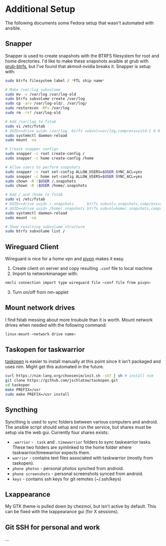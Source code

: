# Additional Setup

The following documents some Fedora setup that wasn't automated with ansible.

## Snapper

Snapper is used to create snapshots with the BTRFS filesystem for root and home
directories. I'd like to make these snapshots avaible at grub with 
[grub-btrfs](https://github.com/Antynea/grub-btrfs), but I've found that 
akmod-nvidia breaks it. Snapper is setup with:

```bash
sudo btrfs filesystem label / *FTL ship name*

# Make /var/log subvolume
sudo mv -v /var/log /var/log-old
sudo btrfs subvolume create /var/log
sudo cp -arv /var/log-old/. /var/log/
sudo restorecon -RFv /var/log
sudo rm -rvf /var/log-old

# Add /var/log to fstab
sudo vi /etc/fstab
# UUID=<drive uuid> /var/log  btrfs subvol=var/log,compress=zstd:1 0 0
sudo systemctl daemon-reload
sudo mount -va

# Create snapper configs
sudo snapper -c root create-config /
sudo snapper -c home create-config /home

# Allow users to perform snapshots
sudo snapper -c root set-config ALLOW_USERS=$USER SYNC_ACL=yes
sudo snapper -c home set-config ALLOW_USERS=$USER SYNC_ACL=yes
sudo chown -R :$USER /.snapshots
sudo chown -R :$USER /home/.snapshots

# Add / and /home to fstab
sudo vi /etc/fstab
# UUID=<drive uuid> /.snapshots      btrfs subvol=.snapshots,compress=zstd:1 0 0
# UUID=<drive uuid> /home/.snapshots btrfs subvol=home/.snapshots,compress=zstd:1 0 0
sudo systemctl daemon-reload
sudo mount -va

# Show resulting subvolume structure
sudo btrfs subvolume list /
```

## Wireguard Client

Wireguard is nice for a home vpn and [pivpn](https://pivpn.io/) makes it easy.

1. Create client on server and copy resulting `.conf` file to local machine
2. Import to networkmanager with:
```bash
nmcli connection import type wireguard file <conf file from pivpn>
```
3. Turn on/off from nm-applet

## Mount network drives

I find fstab messing about more troubule than it is worth. Mount network drives 
when needed with the following command:

```bash
linux-mount-<network drive name>
```

## Taskopen for taskwarrior

[taskopen](https://github.com/jschlatow/taskopeni) is easier to install 
manually at this point since it isn't packaged and uses nim. Might get this 
automated in the future.

```bash
curl https://nim-lang.org/choosenim/init.sh -sSf | sh # install nim
git clone https://github.com/jschlatow/taskopen.git
cd taskopen
make PREFIX=/usr
sudo make PREFIX=/usr install
```

## Syncthing 

Syncthing is used to sync folders between various computers and android. The 
ansible script should setup and run the service, but shares must be setup
via the web gui. Currently four shares exists:
- `.warrior` - `.task` and `.timewarrior` folders to sync taskwarrior tasks.
These two folders are symlinked to the home folder where taskwarrior/timewarrior 
expects them.
- `warrior` - contains text files associated with taskwarrior (mostly from
taskopen).
- `phone photos` - personal photos synched from android.
- `phone screenshots` - personal screenshots synced from android.
- `keys` - contains ssh keys for git remotes (~/.ssh/keys)

## Lxappearance

My GTK theme is pulled down by chezmoi, but isn't active by default. This can
be fixed with the lxappearance gui (for X sessions).

## Git SSH for personal and work

...

